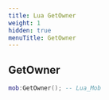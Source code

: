 ```yaml
---
title: Lua GetOwner
weight: 1
hidden: true
menuTitle: GetOwner
---
```

## GetOwner
```lua
mob:GetOwner(); -- Lua_Mob
```
